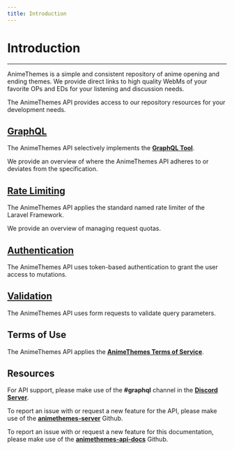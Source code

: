 ```yaml
---
title: Introduction
---
```


# Introduction

---

AnimeThemes is a simple and consistent repository of anime opening and ending themes. We provide direct links to high quality WebMs of your favorite OPs and EDs for your listening and discussion needs.

The AnimeThemes API provides access to our repository resources for your development needs.

## [GraphQL](/graphql/guide/getting-started/)

The AnimeThemes API selectively implements the [**GraphQL Tool**](https://graphql.org).

We provide an overview of where the AnimeThemes API adheres to or deviates from the specification.

## [Rate Limiting](/graphql/intro/ratelimiting/)

The AnimeThemes API applies the standard named rate limiter of the Laravel Framework.

We provide an overview of managing request quotas.

## [Authentication](/graphql/intro/authentication/)

The AnimeThemes API uses token-based authentication to grant the user access to mutations.

## [Validation](/graphql/intro/validation/)

The AnimeThemes API uses form requests to validate query parameters.

## Terms of Use

The AnimeThemes API applies the [**AnimeThemes Terms of Service**](https://animethemes.moe/about/terms-of-service).

## Resources

For API support, please make use of the **#graphql** channel in the [**Discord Server**](https://discordapp.com/invite/m9zbVyQ).

To report an issue with or request a new feature for the API, please make use of the [**animethemes-server**](https://github.com/AnimeThemes/animethemes-server) Github.

To report an issue with or request a new feature for this documentation, please make use of the [**animethemes-api-docs**](https://github.com/AnimeThemes/animethemes-api-docs) Github.